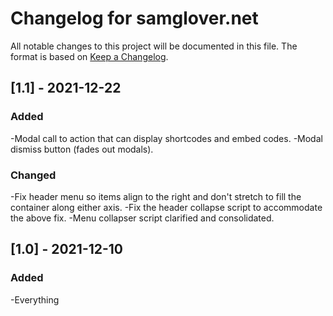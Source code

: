 # Changelog for samglover.net

All notable changes to this project will be documented in this file. The format
is based on [Keep a Changelog](https://keepachangelog.com/en/1.0.0/).

## [1.1] - 2021-12-22

### Added
-Modal call to action that can display shortcodes and embed codes.
-Modal dismiss button (fades out modals).

### Changed
-Fix header menu so items align to the right and don't stretch to fill the container along either axis.
-Fix the header collapse script to accommodate the above fix.
-Menu collapser script clarified and consolidated.

## [1.0] - 2021-12-10

### Added
-Everything
